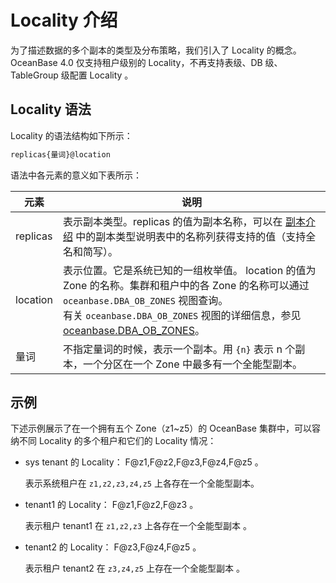 # Locality 介绍

为了描述数据的多个副本的类型及分布策略，我们引入了 Locality 的概念。OceanBase 4.0 仅支持租户级别的 Locality，不再支持表级、DB 级、TableGroup 级配置 Locality 。

## Locality 语法

Locality 的语法结构如下所示：

```sql
replicas{量词}@location
```

语法中各元素的意义如下表所示：

|  **元素**  |       **说明**        |
|------------|-----------------------|
|  replicas  | 表示副本类型。replicas 的值为副本名称，可以在 [副本介绍](../1.copy-introduction.md) 中的副本类型说明表中的名称列获得支持的值（支持全名和简写）。|
|  location  | 表示位置。它是系统已知的一组枚举值。 location 的值为 Zone 的名称。集群和租户中的各 Zone 的名称可以通过 `oceanbase.DBA_OB_ZONES` 视图查询。<br> 有关 `oceanbase.DBA_OB_ZONES` 视图的详细信息，参见 [oceanbase.DBA_OB_ZONES](../../../7.reference/5.system-reference/4.system-view-of-mysql-mode/2.dictionary-view-of-mysql-mode/63.oceanbase-dba_ob_zones-of-mysql-mode.md)。|
|    量词    | 不指定量词的时候，表示一个副本。用 `{n}` 表示 n 个副本，一个分区在一个 Zone 中最多有一个全能型副本。|

## 示例

下述示例展示了在一个拥有五个 Zone（z1~z5）的 OceanBase 集群中，可以容纳不同 Locality 的多个租户和它们的 Locality 情况：

* sys tenant 的 Locality： F@z1,F@z2,F@z3,F@z4,F@z5 。
  
  表示系统租户在 `z1,z2,z3,z4,z5` 上各存在一个全能型副本。

* tenant1 的 Locality： F@z1,F@z2,F@z3 。
  
  表示租户 tenant1 在 `z1,z2,z3` 上各存在一个全能型副本 。

* tenant2 的 Locality： F@z3,F@z4,F@z5 。
  
  表示租户 tenant2 在 `z3,z4,z5` 上存在一个全能型副本 。
